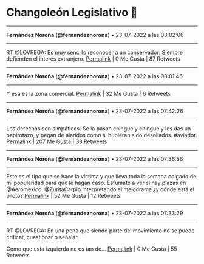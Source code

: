 # Changoleón Legislativo 🙈
*****
**Fernández Noroña** (**@fernandeznorona**) • 23-07-2022 a las 08:02:06
*****
RT @LOVREGA: Es muy sencillo reconocer a un conservador: Siempre defienden el interés extranjero.
[Permalink](https://twitter.com/fernandeznorona/status/1550873899260432385) | 0 Me Gusta | 87 Retweets
*****
**Fernández Noroña** (**@fernandeznorona**) • 23-07-2022 a las 08:01:46
*****
Y esa es la zona comercial.
[Permalink](https://twitter.com/fernandeznorona/status/1550873817601417216) | 32 Me Gusta | 6 Retweets
*****
**Fernández Noroña** (**@fernandeznorona**) • 23-07-2022 a las 07:42:26
*****
Los derechos son simpáticos. Se la pasan chingue y chingue y les das un papirotazo, y pegan de alaridos como si hubieran sido desollados. #aviador.
[Permalink](https://twitter.com/fernandeznorona/status/1550868953643220992) | 207 Me Gusta | 38 Retweets
*****
**Fernández Noroña** (**@fernandeznorona**) • 23-07-2022 a las 07:36:56
*****
Éste es el tipo que se hace la víctima y que lleva toda la semana colgado de mi popularidad para que le hagan caso. Esfúmate a ver si hay plazas en @Aeromexico. @ZuritaCarpio interpretando el melodrama ¿y dónde está el piloto?
[Permalink](https://twitter.com/fernandeznorona/status/1550867568008757248) | 52 Me Gusta | 12 Retweets
*****
**Fernández Noroña** (**@fernandeznorona**) • 23-07-2022 a las 07:33:29
*****
RT @LOVREGA: En una pena que siendo parte del movimiento no se puede criticar, cuestionar o señalar.


Como que esta izquierda no es tan de…
[Permalink](https://twitter.com/fernandeznorona/status/1550866699209015297) | 0 Me Gusta | 55 Retweets